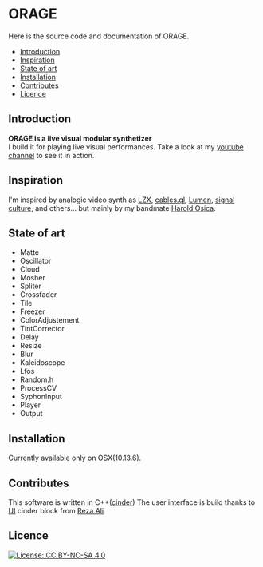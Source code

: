 # ORAGE
Here is the source code and documentation of ORAGE.

* [Introduction](#introduction)
* [Inspiration](#inspiration)
* [State of art](#state-of-art)
* [Installation](#installation)
* [Contributes](#contributes)
* [Licence](#licence)

## Introduction
__ORAGE is a live visual modular synthetizer__</br>
I build it for playing live visual performances. Take a look at my [youtube channel](https://www.youtube.com/channel/UCZ0oXcxj3lE8kQSSsniIZ6w) to see it in action. 
## Inspiration
I'm inspired by analogic video synth as [LZX](https://lzxindustries.net/), [cables.gl](https://cables.gl/home), [Lumen](https://lumen-app.com/), [signal culture](http://signalculture.org/), and others... but mainly by my bandmate [Harold Osica](https://www.facebook.com/osicamusic).
## State of art
* Matte
* Oscillator
* Cloud
* Mosher
* Spliter
* Crossfader
* Tile
* Freezer
* ColorAdjustement
* TintCorrector
* Delay
* Resize
* Blur
* Kaleidoscope
* Lfos
* Random.h
* ProcessCV
* SyphonInput
* Player
* Output

## Installation
Currently available only on OSX(10.13.6). 
## Contributes
This software is written in C++([cinder](https://github.com/cinder/Cinder))
The user interface is build thanks to [UI](https://github.com/rezaali/Cinder-UI) cinder block from [Reza Ali](https://www.syedrezaali.com/) 
## Licence
[![License: CC BY-NC-SA 4.0](https://img.shields.io/badge/License-CC%20BY--NC--SA%204.0-lightgrey.svg)](https://creativecommons.org/licenses/by-nc-sa/4.0/)